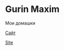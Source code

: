 # Gurin Maxim
Мои домашки

[Сайт](OzI577.github.io "Мой первий сайт!")

[Site](OzI577.github.io "/site")



